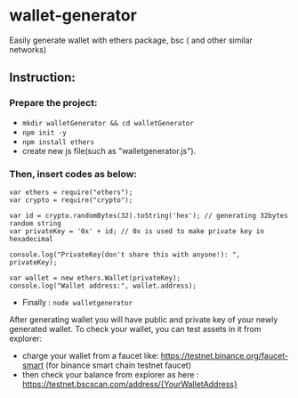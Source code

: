 # wallet-generator
Easily generate wallet with ethers package, bsc ( and other similar networks)

## Instruction:
### Prepare the project:
- `mkdir walletGenerator && cd walletGenerator`
- `npm init -y`
- `npm install ethers`
- create new js file(such as "walletgenerator.js").

### Then, insert codes as below:

```
var ethers = require("ethers");
var crypto = require("crypto");

var id = crypto.randomBytes(32).toString('hex'); // generating 32bytes random string 
var privateKey = '0x' + id; // 0x is used to make private key in hexadecimal

console.log("PrivateKey(don't share this with anyone!): ", privateKey);

var wallet = new ethers.Wallet(privateKey);
console.log("Wallet address:", wallet.address);
```

- Finally : `node walletgenerator`

After generating wallet you will have public and private key of your newly generated wallet.
To check your wallet, you can test assets in it from explorer:
- charge your wallet from a faucet like: https://testnet.binance.org/faucet-smart (for binance smart chain testnet faucet)
- then check your balance from explorer as here : https://testnet.bscscan.com/address/{YourWalletAddress}
